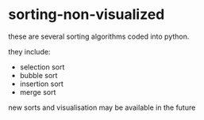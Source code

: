 # sorting-non-visualized

these are several sorting algorithms coded into python.

they include:
- selection sort
- bubble sort
- insertion sort
- merge sort

new sorts and visualisation may be available in the future
